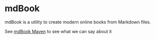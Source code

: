 # mdBook

mdBook is a utility to create modern online books from Markdown files.

See [mdBook Maven](https://mdbook.code-maven.com/) to see what we can say about it

